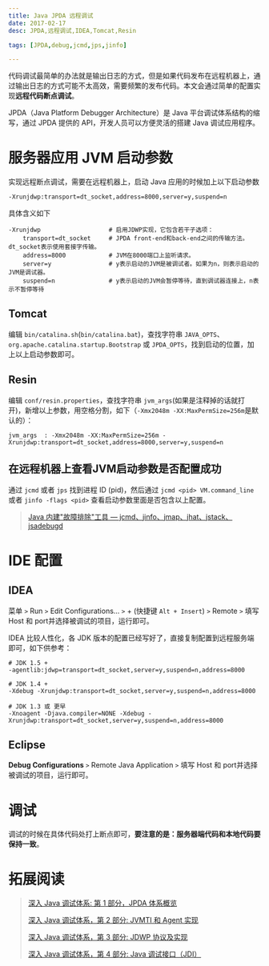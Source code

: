```yaml
---
title: Java JPDA 远程调试
date: 2017-02-17
desc: JPDA,远程调试,IDEA,Tomcat,Resin

tags: [JPDA,debug,jcmd,jps,jinfo]

---
```


代码调试最简单的办法就是输出日志的方式，但是如果代码发布在远程机器上，通过输出日志的方式可能不太高效，需要频繁的发布代码。本文会通过简单的配置实现**远程代码断点调试**。

JPDA（Java Platform Debugger Architecture）是 Java 平台调试体系结构的缩写，通过 JPDA 提供的 API，开发人员可以方便灵活的搭建 Java 调试应用程序。

<!--more-->


# 服务器应用 JVM 启动参数

实现远程断点调试，需要在远程机器上，启动 Java 应用的时候加上以下启动参数
``` bash
-Xrunjdwp:transport=dt_socket,address=8000,server=y,suspend=n 
```
具体含义如下
``` 
-Xrunjdwp                   # 启用JDWP实现，它包含若干子选项：
    transport=dt_socket     # JPDA front-end和back-end之间的传输方法。dt_socket表示使用套接字传输。
    address=8000            # JVM在8000端口上监听请求。
    server=y                # y表示启动的JVM是被调试者。如果为n，则表示启动的JVM是调试器。
    suspend=n               # y表示启动的JVM会暂停等待，直到调试器连接上，n表示不暂停等待
```

## Tomcat

编辑 `bin/catalina.sh`(`bin/catalina.bat`)，查找字符串 `JAVA_OPTS`、`org.apache.catalina.startup.Bootstrap` 或 `JPDA_OPTS`，找到启动的位置，加上以上启动参数即可。

## Resin

编辑 `conf/resin.properties`，查找字符串 `jvm_args`(如果是注释掉的话就打开)，新增以上参数，用空格分割，如下（`-Xmx2048m -XX:MaxPermSize=256m`是默认的）：
```
jvm_args  : -Xmx2048m -XX:MaxPermSize=256m -Xrunjdwp:transport=dt_socket,address=8000,server=y,suspend=n 
```

## 在远程机器上查看JVM启动参数是否配置成功

通过 `jcmd` 或者 `jps` 找到进程 ID (pid)，然后通过 `jcmd <pid> VM.command_line` 或者  `jinfo -flags <pid>` 查看启动参数里面是否包含以上配置。

> [Java 内建"故障排除"工具 — jcmd、jinfo、jmap、jhat、jstack、jsadebugd](/post/2017-02-10-java-self-troubleshooting-command.html)








# IDE 配置

## IDEA

菜单 `>` Run `>` Edit Configurations... `>` + (快捷键 `Alt + Insert`) `>` Remote `>` 填写 Host 和 port并选择被调试的项目，运行即可。


IDEA 比较人性化，各 JDK 版本的配置已经写好了，直接复制配置到远程服务端即可，如下供参考：

```
# JDK 1.5 +
-agentlib:jdwp=transport=dt_socket,server=y,suspend=n,address=8000
  
# JDK 1.4 +
-Xdebug -Xrunjdwp:transport=dt_socket,server=y,suspend=n,address=8000
  
# JDK 1.3 或 更早
-Xnoagent -Djava.compiler=NONE -Xdebug -Xrunjdwp:transport=dt_socket,server=y,suspend=n,address=8000
```

## Eclipse

**Debug Configurations** `>` Remote Java Application `>` 填写 Host 和 port并选择被调试的项目，运行即可。





# 调试

调试的时候在具体代码处打上断点即可，**要注意的是：服务器端代码和本地代码要保持一致**。
    

# 拓展阅读

> [深入 Java 调试体系: 第 1 部分，JPDA 体系概览](https://www.ibm.com/developerworks/cn/java/j-lo-jpda1/index.html)
> 
> [深入 Java 调试体系，第 2 部分: JVMTI 和 Agent 实现](https://www.ibm.com/developerworks/cn/java/j-lo-jpda2/index.html)
> 
> [深入 Java 调试体系，第 3 部分: JDWP 协议及实现](https://www.ibm.com/developerworks/cn/java/j-lo-jpda3/index.html)
> 
> [深入 Java 调试体系，第 4 部分: Java 调试接口（JDI）](https://www.ibm.com/developerworks/cn/java/j-lo-jpda4/index.html)
